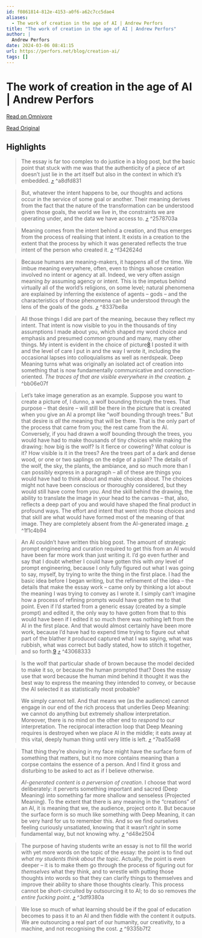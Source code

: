 ```yaml
---
id: f0861814-812e-4153-a0f6-a62c7cc5dae4
aliases:
  - The work of creation in the age of AI | Andrew Perfors
title: "The work of creation in the age of AI | Andrew Perfors"
author: |
  Andrew Perfors
date: 2024-03-06 08:41:15
url: https://perfors.net/blog/creation-ai/
tags: []
---
```


# The work of creation in the age of AI | Andrew Perfors

[Read on Omnivore](https://omnivore.app/me/the-work-of-creation-in-the-age-of-ai-andrew-perfors-18e12ec89de)

[Read Original](https://perfors.net/blog/creation-ai/)

## Highlights

> The essay is far too complex to do justice in a blog post, but the basic point that stuck with me was that the authenticity of a piece of art doesn’t just lie in the art itself but also in the context in which it’s embedded. [⤴️](https://omnivore.app/me/the-work-of-creation-in-the-age-of-ai-andrew-perfors-18e12ec89de#a8dfd831-331b-4734-b5c3-42540f24651a)  ^a8dfd831

> But, whatever the intent happens to be, our thoughts and actions occur in the service of some goal or another. Their meaning derives from the fact that the nature of the transformation can be understood given those goals, the world we live in, the constraints we are operating under, and the data we have access to. [⤴️](https://omnivore.app/me/the-work-of-creation-in-the-age-of-ai-andrew-perfors-18e12ec89de#2578703a-c82f-4a58-96ad-270512ea93fa)  ^2578703a

> Meaning comes from the intent behind a creation, and thus emerges from the process of realising that intent. It exists in a creation to the extent that the process by which it was generated reflects the true intent of the person who created it. [⤴️](https://omnivore.app/me/the-work-of-creation-in-the-age-of-ai-andrew-perfors-18e12ec89de#f342624d-d0f5-4484-9641-442c9f47442b)  ^f342624d

> Because humans are meaning-makers, it happens all of the time. We imbue meaning everywhere, often, even to things whose creation involved no intent or agency at all. Indeed, we very often assign meaning _by_ assuming agency or intent. This is the impetus behind virtually all of the world’s religions, on some level; natural phenomena are explained by inferring the existence of agents – gods – and the characteristics of those phenomena can be understood through the lens of the goals of the gods. [⤴️](https://omnivore.app/me/the-work-of-creation-in-the-age-of-ai-andrew-perfors-18e12ec89de#8337be8a-3301-4f10-bfd6-bad8eab16f05)  ^8337be8a

> All those things I did are part of the meaning, because they reflect my intent. That intent is now visible to you in the thousands of tiny assumptions I made about you, which shaped my word choice and emphasis and presumed common ground and many, many other things. My intent is evident in the choice of picture[8](#fn:8) I posted it with and the level of care I put in and the way I wrote it, including the occasional lapses into colloquialisms as well as nerdspeak. Deep Meaning turns what was originally an isolated act of creation into something that is now fundamentally communicative and connection-oriented. _The traces of that are visible everywhere in the creation._ [⤴️](https://omnivore.app/me/the-work-of-creation-in-the-age-of-ai-andrew-perfors-18e12ec89de#bb06e07f-5097-4710-9da8-0a25132099f5)  ^bb06e07f

> Let’s take image generation as an example. Suppose you want to create a picture of, I dunno, a wolf bounding through the trees. That purpose – that desire – will still be there in the picture that is created when you give an AI a prompt like “wolf bounding through trees.” But that desire is _all_ the meaning that will be there. That is the only part of the process that came from you; the rest came from the AI. Conversely, if you had drawn a wolf bounding through the trees, you would have had to make thousands of tiny choices while making the drawing: how big is the wolf? Is it fierce or cowering? What colour is it? How visible is it in the trees? Are the trees part of a dark and dense wood, or one or two saplings on the edge of a plain? The details of the wolf, the sky, the plants, the ambiance, and so much more than I can possibly express in a paragraph – all of these are things you would have had to think about and make choices about. The choices might not have been conscious or thoroughly considered, but they would still have come from _you_. And the skill behind the drawing, the ability to translate the image in your head to the canvas – that, also, reflects a deep part of you and would have shaped the final product in profound ways. The effort and intent that went into those choices and that skill are what would have formed most of the meaning of that image. They are completely absent from the AI-generated image. [⤴️](https://omnivore.app/me/the-work-of-creation-in-the-age-of-ai-andrew-perfors-18e12ec89de#1f1c4b94-7191-46be-ba8c-150226d36fa9)  ^1f1c4b94

> An AI couldn’t have written this blog post. The amount of strategic prompt engineering and curation required to get this from an AI would have been far more work than just writing it. I’d go even further and say that I doubt whether I could have gotten this with _any_ level of prompt engineering, because I only fully figured out what I was going to say, myself, by trying to write the thing in the first place. I had the basic idea before I began writing, but the refinement of the idea – the details that make the essay work – came only by thinking a lot about the meaning I was trying to convey as I wrote it. I simply can’t imagine how a process of refining prompts would have gotten me to that point. Even if I’d started from a generic essay (created by a simple prompt) and edited it, the only way to have gotten from that to this would have been if I edited it so much there was nothing left from the AI in the first place. And that would almost certainly have been more work, because I’d have had to expend time trying to figure out what part of the blather it produced captured what I was saying, what was rubbish, what was correct but badly stated, how to stitch it together, and so forth.[9](#fn:9) [⤴️](https://omnivore.app/me/the-work-of-creation-in-the-age-of-ai-andrew-perfors-18e12ec89de#43068333-31f5-4c5b-8549-656ff11a55f3)  ^43068333

> Is the wolf that particular shade of brown because the model decided to make it so, or because the human prompted that? Does the essay use that word because the human mind behind it thought it was the best way to express the meaning they intended to convey, or because the AI selected it as statistically most probable?
> 
> We simply cannot tell. And that means we (as the audience) cannot engage in our end of the rich process that underlies Deep Meaning: we cannot do anything but extremely shallow interpretation. Moreover, there is no mind on the other end to _respond_ to our interpretation. The reciprocal interaction loop that Deep Meaning requires is destroyed when we place AI in the middle; it eats away at this vital, deeply human thing until very little is left. [⤴️](https://omnivore.app/me/the-work-of-creation-in-the-age-of-ai-andrew-perfors-18e12ec89de#7ba55a98-cd0e-47b4-b236-8f3a9e3111d4)  ^7ba55a98

> That thing they’re shoving in my face might have the surface form of something that matters, but it no more contains meaning than a corpse contains the essence of a person. And I find it gross and disturbing to be asked to act as if I believe otherwise.
> 
> _AI-generated content is a perversion of creation_. I choose that word deliberately: it perverts something important and sacred (Deep Meaning) into something far more shallow and senseless (Projected Meaning). To the extent that there is any meaning in the “creations” of an AI, it is meaning that we, the audience, project onto it. But because the surface form is so much like something with Deep Meaning, it can be very hard for us to remember this. And so we find ourselves feeling curiously unsatiated, knowing that it wasn’t _right_ in some fundamental way, but not knowing why. [⤴️](https://omnivore.app/me/the-work-of-creation-in-the-age-of-ai-andrew-perfors-18e12ec89de#d48e2504-9495-49e8-85b9-8174e35df7ff)  ^d48e2504

> The purpose of having students write an essay is not to fill the world with yet more words on the topic of the essay: the point is to find out _what my students think about the topic_. Actually, the point is even deeper – it is to make them go through the process of figuring out for _themselves_ what they think, and to wrestle with putting those thoughts into words so that they can clarify things to themselves and improve their ability to share those thoughts clearly. This process cannot be short-circuited by outsourcing it to AI; to do so removes _the entire fucking point_. [⤴️](https://omnivore.app/me/the-work-of-creation-in-the-age-of-ai-andrew-perfors-18e12ec89de#3df9380a-4dd3-453e-8bf1-6129d27845ac)  ^3df9380a

> We lose so much of what learning should be if the goal of education becomes to pass it to an AI and then fiddle with the content it outputs. We are outsourcing a real part of our humanity, our creativity, to a machine, and not recognising the cost. [⤴️](https://omnivore.app/me/the-work-of-creation-in-the-age-of-ai-andrew-perfors-18e12ec89de#9335b7f2-da39-4e2f-9204-d5a00d481daf)  ^9335b7f2

